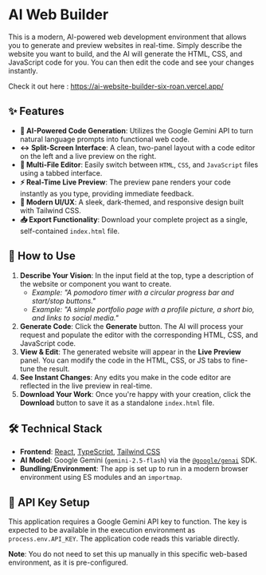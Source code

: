 # AI Web Builder

This is a modern, AI-powered web development environment that allows you to generate and preview websites in real-time. Simply describe the website you want to build, and the AI will generate the HTML, CSS, and JavaScript code for you. You can then edit the code and see your changes instantly.


Check it out here : https://ai-website-builder-six-roan.vercel.app/


## ✨ Features

- **🤖 AI-Powered Code Generation**: Utilizes the Google Gemini API to turn natural language prompts into functional web code.
- **↔️ Split-Screen Interface**: A clean, two-panel layout with a code editor on the left and a live preview on the right.
- **📝 Multi-File Editor**: Easily switch between `HTML`, `CSS`, and `JavaScript` files using a tabbed interface.
- **⚡ Real-Time Live Preview**: The preview pane renders your code instantly as you type, providing immediate feedback.
- **🎨 Modern UI/UX**: A sleek, dark-themed, and responsive design built with Tailwind CSS.
- **📥 Export Functionality**: Download your complete project as a single, self-contained `index.html` file.

## 🚀 How to Use

1.  **Describe Your Vision**: In the input field at the top, type a description of the website or component you want to create.
    -   *Example: "A pomodoro timer with a circular progress bar and start/stop buttons."*
    -   *Example: "A simple portfolio page with a profile picture, a short bio, and links to social media."*
2.  **Generate Code**: Click the **Generate** button. The AI will process your request and populate the editor with the corresponding HTML, CSS, and JavaScript code.
3.  **View & Edit**: The generated website will appear in the **Live Preview** panel. You can modify the code in the HTML, CSS, or JS tabs to fine-tune the result.
4.  **See Instant Changes**: Any edits you make in the code editor are reflected in the live preview in real-time.
5.  **Download Your Work**: Once you're happy with your creation, click the **Download** button to save it as a standalone `index.html` file.

## 🛠️ Technical Stack

-   **Frontend**: [React](https://reactjs.org/), [TypeScript](https://www.typescriptlang.org/), [Tailwind CSS](https://tailwindcss.com/)
-   **AI Model**: Google Gemini (`gemini-2.5-flash`) via the [`@google/genai`](https://www.npmjs.com/package/@google/genai) SDK.
-   **Bundling/Environment**: The app is set up to run in a modern browser environment using ES modules and an `importmap`.

## 🔑 API Key Setup

This application requires a Google Gemini API key to function. The key is expected to be available in the execution environment as `process.env.API_KEY`. The application code reads this variable directly.

**Note**: You do not need to set this up manually in this specific web-based environment, as it is pre-configured.
